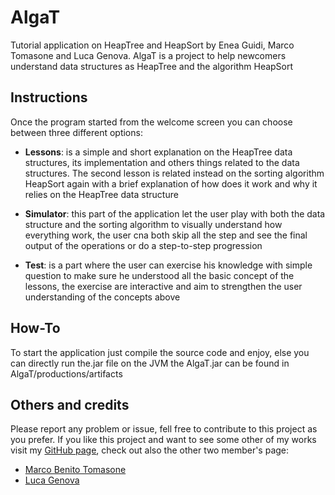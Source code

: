 # AlgaT
Tutorial application on HeapTree and HeapSort by Enea Guidi, Marco Tomasone and Luca Genova.
AlgaT is a project to help newcomers understand data structures as HeapTree and the algorithm HeapSort

## Instructions
Once the program started from the welcome screen you can choose between three different options:
  * **Lessons**: is a simple and short explanation on the HeapTree data structures, its implementation and others things related to the data structures. The second lesson is related instead on the sorting algorithm HeapSort again with a brief explanation of how does it work and why it relies on the HeapTree data structure
  
  * **Simulator**: this part of the application let the user play with both the data structure and the sorting algorithm to visually understand how everything work, the user cna both skip all the step and see the final output of the operations or do a step-to-step progression
  
  * **Test**: is a part where the user can exercise his knowledge with simple question to make sure he understood all the basic concept of the lessons, the exercise are interactive and aim to strengthen the user understanding of the concepts above

## How-To
To start the application just compile the source code and enjoy, else you can directly run the.jar file on the JVM the AlgaT.jar can be found in AlgaT/productions/artifacts

## Others and credits
Please report any problem or issue, fell free to contribute to this project as you prefer. If you like this project and want to see some other of my works visit my [GitHub page](github.com/horny-milf-near-you), check out also the other two member's page:
  * [Marco Benito Tomasone](https://github.com/MarcoTomasone)
  * [Luca Genova](https://github.com/Lucajett99)
